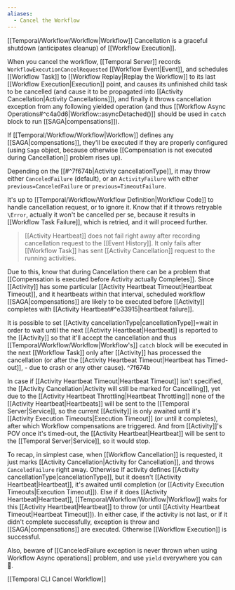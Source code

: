 ```yaml
---
aliases:
  - Cancel the Workflow
---
```

[[Temporal/Workflow/Workflow|Workflow]] Cancellation is a graceful shutdown (anticipates cleanup) of [[Workflow Execution]].

When you cancel the workflow, [[Temporal Server]] records `WorkflowExecutionCancelRequested` [[Workflow Event|Event]], and schedules [[Workflow Task]] to [[Workflow Replay|Replay the Workflow]]  to its last [[Workflow Execution|Execution]] point, and causes its unfinished child task to be cancelled (and cause it to be propagated into [[Activity Cancellation|Activity Cancellations]]), and finally it throws cancellation exception from any following yielded operation (and thus [[Workflow Async Operations#^c4a0d6|Workflow::asyncDetached()]] should be used in `catch` block to run [[SAGA|compensations]]).

If [[Temporal/Workflow/Workflow|Workflow]] defines any [[SAGA|compensations]], they'll be executed if they are properly configured (using `Saga` object, because otherwise [[Compensation is not executed during Cancellation]] problem rises up).

Depending on the [[#^7f674b|Activity cancellationType]], it may throw either `CanceledFailure` (default), or an `ActivityFailure` with either `previous=CanceledFailure` or `previous=TimeoutFailure`.

It's up to [[Temporal/Workflow/Workflow Definition|Workflow Code]] to handle cancellation request, or to ignore it. Know that if it throws retryable `\Error`, actually it won't be cancelled per se, because it results in [[Workflow Task Failure]], which is retried, and it will proceed further.

> [[Activity Heartbeat]] does not fail right away after recording cancellation request to the [[Event History]]. It only fails after [[Workflow Task]] has sent [[Activity Cancellation]] request to the running activities.

Due to this, know that during Cancellation there can be a problem that [[Compensation is executed before Activity actually Completes]]. Since [[Activity]] has some particular [[Activity Heartbeat Timeout|Heartbeat Timeout]], and it heartbeats within that interval, scheduled workflow [[SAGA|compensations]] are likely to be executed before [[Activity]] completes with [[Activity Heartbeat#^e33915|heartbeat failure]].

It is possible to set [[Activity cancellationType|cancellationType]]=wait in order to wait until the next [[Activity Heartbeat|Heartbeat]] is reported to the [[Activity]] so that it'll accept the cancellation and thus  [[Temporal/Workflow/Workflow|Workflow's]] `catch` block will be executed in the next [[Workflow Task]] only after [[Activity]] has processed the cancellation (or after the [[Activity Heartbeat Timeout|Heartbeat has Timed-out]], - due to crash or any other cause). ^7f674b

In case if [[Activity Heartbeat Timeout|Heartbeat Timeout]] isn't specified, the [[Activity Cancellation|Activity will still be marked for Cancelling]], yet due to the [[Activity Heartbeat Throttling|Heartbeat Throttling]] none of the [[Activity Heartbeat|Heartbeats]] will be sent to the [[Temporal Server|Service]], so the current [[Activity]] is only awaited until it's [[Activity Execution Timeouts|Execution Timeout]] (or until it completes), after which Workflow compensations are triggered. And from [[Activity]]'s POV once it's timed-out, the [[Activity Heartbeat|Heartbeat]] will be sent to the [[Temporal Server|Service]], so it would stop.

To recap, in simplest case, when [[Workflow Cancellation]] is requested, it just marks [[Activity Cancellation|Activity for Cancellation]], and throws `CanceledFailure` right away. Otherwise If activity defines [[Activity cancellationType|cancellationType]], but it doesn't [[Activity Heartbeat|Heartbeat]], it's awaited until completion (or [[Activity Execution Timeouts|Execution Timeout]]). Else if it does [[Activity Heartbeat|Heartbeat]], [[Temporal/Workflow/Workflow|Workflow]] waits for this [[Activity Heartbeat|Heartbeat]] to throw (or until [[Activity Heartbeat Timeout|Heartbeat Timeout]]). In either case, if the activity is not last, or if it didn't complete successfully, exception is throw and [[SAGA|compensations]] are executed. Otherwise [[Workflow Execution]] is successful.

Also, beware of [[CanceledFailure exception is never thrown when using Workflow Async operations]] problem, and use `yield` everywhere you can 🙂.

[[Temporal CLI Cancel Workflow]]